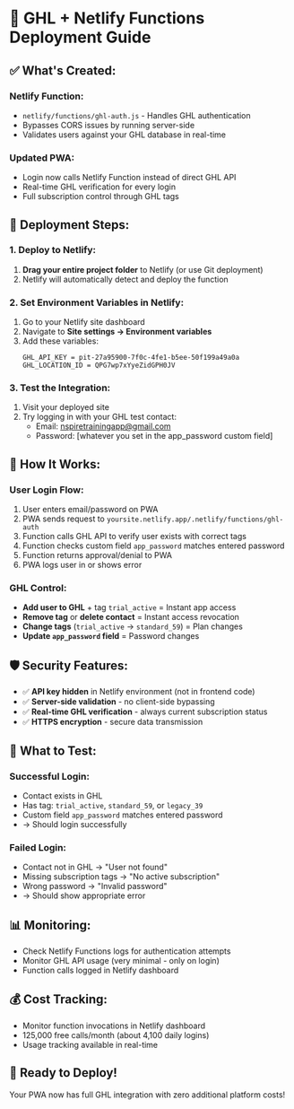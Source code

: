 # 🚀 GHL + Netlify Functions Deployment Guide

## ✅ **What's Created:**

### **Netlify Function:**
- `netlify/functions/ghl-auth.js` - Handles GHL authentication
- Bypasses CORS issues by running server-side
- Validates users against your GHL database in real-time

### **Updated PWA:**
- Login now calls Netlify Function instead of direct GHL API
- Real-time GHL verification for every login
- Full subscription control through GHL tags

## 🎯 **Deployment Steps:**

### **1. Deploy to Netlify:**
1. **Drag your entire project folder** to Netlify (or use Git deployment)
2. Netlify will automatically detect and deploy the function

### **2. Set Environment Variables in Netlify:**
1. Go to your Netlify site dashboard
2. Navigate to **Site settings → Environment variables**
3. Add these variables:
   ```
   GHL_API_KEY = pit-27a95900-7f0c-4fe1-b5ee-50f199a49a0a
   GHL_LOCATION_ID = QPG7wp7xYyeZidGPH0JV
   ```

### **3. Test the Integration:**
1. Visit your deployed site
2. Try logging in with your GHL test contact:
   - Email: nspiretrainingapp@gmail.com  
   - Password: [whatever you set in the app_password custom field]

## 🔄 **How It Works:**

### **User Login Flow:**
1. User enters email/password on PWA
2. PWA sends request to `yoursite.netlify.app/.netlify/functions/ghl-auth`
3. Function calls GHL API to verify user exists with correct tags
4. Function checks custom field `app_password` matches entered password
5. Function returns approval/denial to PWA
6. PWA logs user in or shows error

### **GHL Control:**
- **Add user to GHL** + tag `trial_active` = Instant app access
- **Remove tag** or **delete contact** = Instant access revocation  
- **Change tags** (`trial_active` → `standard_59`) = Plan changes
- **Update `app_password` field** = Password changes

## 🛡️ **Security Features:**
- ✅ **API key hidden** in Netlify environment (not in frontend code)
- ✅ **Server-side validation** - no client-side bypassing
- ✅ **Real-time GHL verification** - always current subscription status
- ✅ **HTTPS encryption** - secure data transmission

## 🎯 **What to Test:**

### **Successful Login:**
- Contact exists in GHL
- Has tag: `trial_active`, `standard_59`, or `legacy_39`
- Custom field `app_password` matches entered password
- → Should login successfully

### **Failed Login:**
- Contact not in GHL → "User not found"
- Missing subscription tags → "No active subscription"  
- Wrong password → "Invalid password"
- → Should show appropriate error

## 📊 **Monitoring:**
- Check Netlify Functions logs for authentication attempts
- Monitor GHL API usage (very minimal - only on login)
- Function calls logged in Netlify dashboard

## 💰 **Cost Tracking:**
- Monitor function invocations in Netlify dashboard
- 125,000 free calls/month (about 4,100 daily logins)
- Usage tracking available in real-time

## 🚀 **Ready to Deploy!**
Your PWA now has full GHL integration with zero additional platform costs!